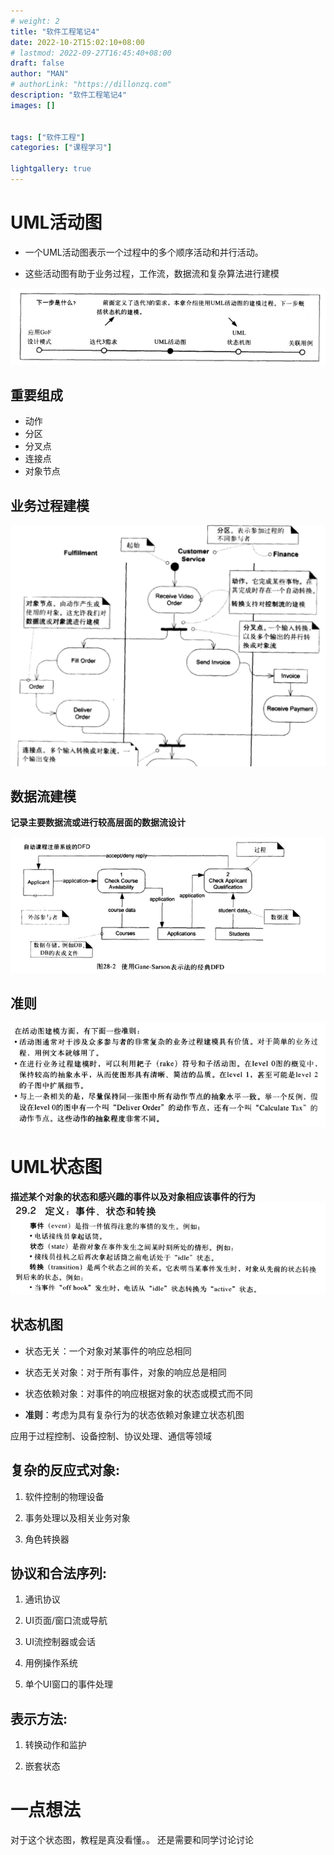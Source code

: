 ```yaml
---
# weight: 2
title: "软件工程笔记4"
date: 2022-10-2T15:02:10+08:00
# lastmod: 2022-09-27T16:45:40+08:00
draft: false
author: "MAN"
# authorLink: "https://dillonzq.com"
description: "软件工程笔记4"
images: []


tags: ["软件工程"]
categories: ["课程学习"]

lightgallery: true
---
```


# UML活动图
- 一个UML活动图表示一个过程中的多个顺序活动和并行活动。

- 这些活动图有助于业务过程，工作流，数据流和复杂算法进行建模

![](1.png)
## 重要组成
- 动作
- 分区
- 分叉点
- 连接点
- 对象节点

## 业务过程建模
![](2.png)

## 数据流建模

**记录主要数据流或进行较高层面的数据流设计**

![](3.png)

## 准则
![](4.png)
# UML状态图
**描述某个对象的状态和感兴趣的事件以及对象相应该事件的行为**
![](5.png)

## 状态机图

- 状态无关：一个对象对某事件的响应总相同

- 状态无关对象：对于所有事件，对象的响应总是相同

- 状态依赖对象：对事件的响应根据对象的状态或模式而不同

- **准则**：考虑为具有复杂行为的状态依赖对象建立状态机图

应用于过程控制、设备控制、协议处理、通信等领域

## 复杂的反应式对象:

1. 软件控制的物理设备

2. 事务处理以及相关业务对象

3. 角色转换器

## 协议和合法序列:

1. 通讯协议

2. UI页面/窗口流或导航

3. UI流控制器或会话

4. 用例操作系统

5. 单个UI窗口的事件处理

## 表示方法:

1. 转换动作和监护

2. 嵌套状态
# 一点想法

对于这个状态图，教程是真没看懂。。
还是需要和同学讨论讨论